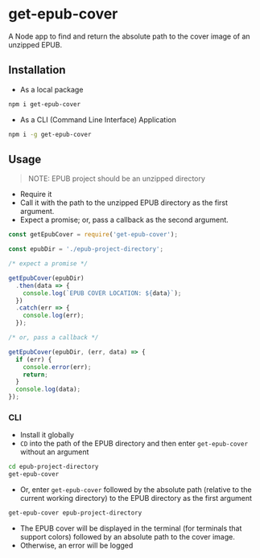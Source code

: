 # get-epub-cover

A Node app to find and return the absolute path to the cover image of an unzipped EPUB.

## Installation

- As a local package

```bash
npm i get-epub-cover
```

- As a CLI (Command Line Interface) Application

```bash
npm i -g get-epub-cover
```

## Usage

> NOTE: EPUB project should be an unzipped directory

- Require it
- Call it with the path to the unzipped EPUB directory as the first argument.
- Expect a promise; or, pass a callback as the second argument.

```js
const getEpubCover = require('get-epub-cover');

const epubDir = './epub-project-directory';

/* expect a promise */

getEpubCover(epubDir)
  .then(data => {
    console.log(`EPUB COVER LOCATION: ${data}`);
  })
  .catch(err => {
    console.log(err);
  });

/* or, pass a callback */

getEpubCover(epubDir, (err, data) => {
  if (err) {
    console.error(err);
    return;
  }
  console.log(data);
});
```

### CLI

- Install it globally
- `CD` into the path of the EPUB directory and then enter `get-epub-cover` without an argument

```bash
cd epub-project-directory
get-epub-cover
```

- Or, enter `get-epub-cover` followed by the absolute path (relative to the current working directory) to the EPUB directory as the first argument

```bash
get-epub-cover epub-project-directory
```

- The EPUB cover will be displayed in the terminal (for terminals that support colors) followed by an absolute path to the cover image.
- Otherwise, an error will be logged

